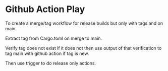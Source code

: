 # Github Action Play

To create a merge/tag workflow for release builds but only with tags and on main.

Extract tag from Cargo.toml on merge to main.

Verify tag does not exist if it does not then use output of that verification to tag main with github action if tag is new.

Then use trigger to do release only actions.

